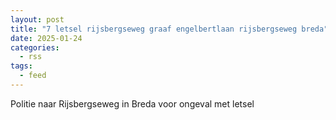 ```yaml
---
layout: post
title: "7 letsel rijsbergseweg graaf engelbertlaan rijsbergseweg breda"
date: 2025-01-24
categories: 
  - rss
tags: 
  - feed
---
```


Politie naar Rijsbergseweg in Breda voor ongeval met letsel
